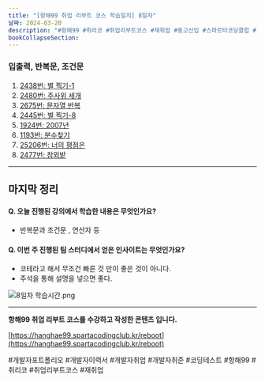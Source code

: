 ```yaml
---
title: "[항해99 취업 리부트 코스 학습일지] 8일차"
날짜: 2024-03-20
description: "#항해99 #취리코 #취업리부트코스 #재취업 #중고신입 #스파르타코딩클럽 #개발자포트폴리오 #개발자이력서 #개발자취업 #개발자취준"
bookCollapseSection:
---
```

### 입출력, 반복문, 조건문

1. [2438번: 별 찍기-1](Coding%20Test/2024/24.03/4주차/B2438-별%20찍기-1.md)
2. [2480번: 주사위 세개](Coding%20Test/2024/24.03/4주차/B2480-주사위%20세개.md)
3. [2675번: 문자열 반복](Coding%20Test/2024/24.03/4주차/B2675-문자열%20반복.md)
4. [2445번: 별 찍기-8](Coding%20Test/2024/24.03/4주차/B2445-별%20찍기-8.md)
5. [1924번: 2007년](Coding%20Test/2024/24.03/4주차/B1924-2007년.md)
6. [1193번: 분수찾기](Coding%20Test/2024/24.03/4주차/B1193-분수찾기.md)
7. [25206번: 너의 평점은](Coding%20Test/2024/24.03/4주차/B25206-너의%20평점은)
8. [2477번: 참외밭](Coding%20Test/2024/24.03/4주차/참외밭)


---
마지막 정리
---
#### Q. 오늘 진행된 강의에서 학습한 내용은 무엇인가요?
- 반복문과 조건문 , 연산자 등

#### Q. 이번 주 진행된 팀 스터디에서 얻은 인사이트는 무엇인가요?
- 코테라고 해서 무조건 빠른 것 만이 좋은 것이 아니다.
- 주석을 통해 설명을 넣으면 좋다.

![8일차 학습시간.png](/assets/Hanghae99/학습시간/8일차%20학습시간.png)

---
**항해99 취업 리부트 코스를 수강하고 작성한 콘텐츠 입니다.**

[https://hanghae99.spartacodingclub.kr/reboot](https://hanghae99.spartacodingclub.kr/reboot)

#개발자포트폴리오 #개발자이력서 #개발자취업 #개발자취준 #코딩테스트 #항해99 #취리코 #취업리부트코스 #재취업
